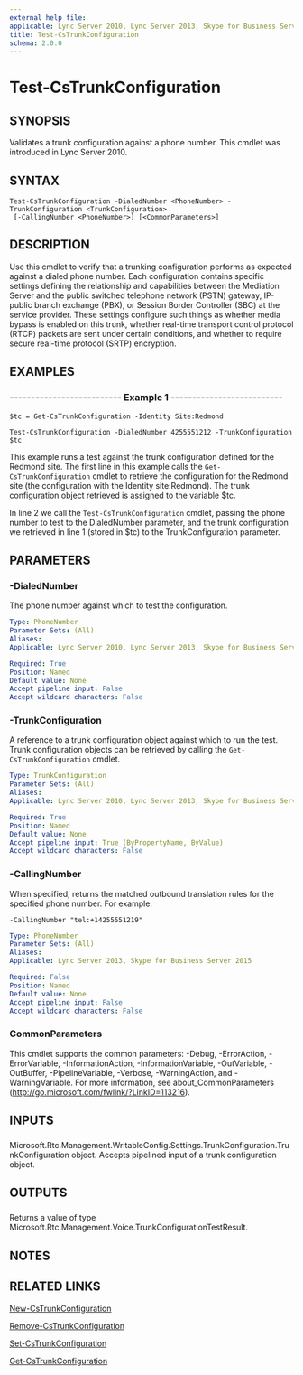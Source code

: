 ```yaml
---
external help file: 
applicable: Lync Server 2010, Lync Server 2013, Skype for Business Server 2015, Skype for Business Server 2019
title: Test-CsTrunkConfiguration
schema: 2.0.0
---
```


# Test-CsTrunkConfiguration

## SYNOPSIS
Validates a trunk configuration against a phone number.
This cmdlet was introduced in Lync Server 2010.


## SYNTAX

```
Test-CsTrunkConfiguration -DialedNumber <PhoneNumber> -TrunkConfiguration <TrunkConfiguration>
 [-CallingNumber <PhoneNumber>] [<CommonParameters>]
```

## DESCRIPTION
Use this cmdlet to verify that a trunking configuration performs as expected against a dialed phone number.
Each configuration contains specific settings defining the relationship and capabilities between the Mediation Server and the public switched telephone network (PSTN) gateway, IP-public branch exchange (PBX), or Session Border Controller (SBC) at the service provider.
These settings configure such things as whether media bypass is enabled on this trunk, whether real-time transport control protocol (RTCP) packets are sent under certain conditions, and whether to require secure real-time protocol (SRTP) encryption.


## EXAMPLES

### -------------------------- Example 1 --------------------------
```
$tc = Get-CsTrunkConfiguration -Identity Site:Redmond

Test-CsTrunkConfiguration -DialedNumber 4255551212 -TrunkConfiguration $tc
```

This example runs a test against the trunk configuration defined for the Redmond site.
The first line in this example calls the `Get-CsTrunkConfiguration` cmdlet to retrieve the configuration for the Redmond site (the configuration with the Identity site:Redmond).
The trunk configuration object retrieved is assigned to the variable $tc.

In line 2 we call the `Test-CsTrunkConfiguration` cmdlet, passing the phone number to test to the DialedNumber parameter, and the trunk configuration we retrieved in line 1 (stored in $tc) to the TrunkConfiguration parameter.


## PARAMETERS

### -DialedNumber
The phone number against which to test the configuration.

```yaml
Type: PhoneNumber
Parameter Sets: (All)
Aliases: 
Applicable: Lync Server 2010, Lync Server 2013, Skype for Business Server 2015

Required: True
Position: Named
Default value: None
Accept pipeline input: False
Accept wildcard characters: False
```

### -TrunkConfiguration
A reference to a trunk configuration object against which to run the test.
Trunk configuration objects can be retrieved by calling the `Get-CsTrunkConfiguration` cmdlet.

```yaml
Type: TrunkConfiguration
Parameter Sets: (All)
Aliases: 
Applicable: Lync Server 2010, Lync Server 2013, Skype for Business Server 2015

Required: True
Position: Named
Default value: None
Accept pipeline input: True (ByPropertyName, ByValue)
Accept wildcard characters: False
```

### -CallingNumber
When specified, returns the matched outbound translation rules for the specified phone number.
For example:

`-CallingNumber "tel:+14255551219"`

```yaml
Type: PhoneNumber
Parameter Sets: (All)
Aliases: 
Applicable: Lync Server 2013, Skype for Business Server 2015

Required: False
Position: Named
Default value: None
Accept pipeline input: False
Accept wildcard characters: False
```

### CommonParameters
This cmdlet supports the common parameters: -Debug, -ErrorAction, -ErrorVariable, -InformationAction, -InformationVariable, -OutVariable, -OutBuffer, -PipelineVariable, -Verbose, -WarningAction, and -WarningVariable. For more information, see about_CommonParameters (http://go.microsoft.com/fwlink/?LinkID=113216).

## INPUTS

###  
Microsoft.Rtc.Management.WritableConfig.Settings.TrunkConfiguration.TrunkConfiguration object.
Accepts pipelined input of a trunk configuration object.

## OUTPUTS

###  
Returns a value of type Microsoft.Rtc.Management.Voice.TrunkConfigurationTestResult.

## NOTES

## RELATED LINKS

[New-CsTrunkConfiguration](New-CsTrunkConfiguration.md)

[Remove-CsTrunkConfiguration](Remove-CsTrunkConfiguration.md)

[Set-CsTrunkConfiguration](Set-CsTrunkConfiguration.md)

[Get-CsTrunkConfiguration](Get-CsTrunkConfiguration.md)
